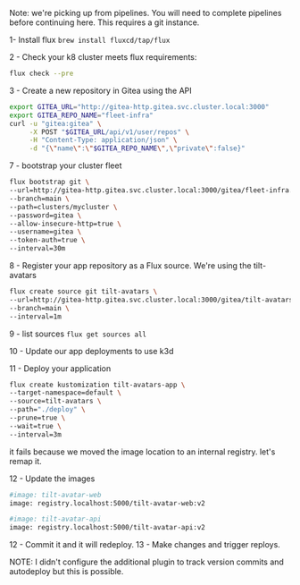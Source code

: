 Note: we're picking up from pipelines. You will need to complete pipelines before continuing here.
This requires a git instance.

1- Install flux
`brew install fluxcd/tap/flux`

2 - Check your k8 cluster meets flux requirements:
```bash
flux check --pre
```

3 - Create a new repository in Gitea using the API
```bash
export GITEA_URL="http://gitea-http.gitea.svc.cluster.local:3000"
export GITEA_REPO_NAME="fleet-infra"
curl -u "gitea:gitea" \
     -X POST "$GITEA_URL/api/v1/user/repos" \
     -H "Content-Type: application/json" \
     -d "{\"name\":\"$GITEA_REPO_NAME\",\"private\":false}"
```

7 - bootstrap your cluster fleet
```bash
flux bootstrap git \
--url=http://gitea-http.gitea.svc.cluster.local:3000/gitea/fleet-infra.git \
--branch=main \
--path=clusters/mycluster \
--password=gitea \
--allow-insecure-http=true \
--username=gitea \
--token-auth=true \
--interval=30m 
```

8 - Register your app repository as a Flux source. We're using the tilt-avatars 
```bash
flux create source git tilt-avatars \
--url=http://gitea-http.gitea.svc.cluster.local:3000/gitea/tilt-avatars \
--branch=main \
--interval=1m
```

9 - list sources
`flux get sources all`

10 - Update our app deployments to use k3d

11 - Deploy your application 
```bash
flux create kustomization tilt-avatars-app \
--target-namespace=default \
--source=tilt-avatars \
--path="./deploy" \
--prune=true \
--wait=true \
--interval=3m
```

it fails because we moved the image location to an internal registry. let's remap it.

12 - Update the images
```bash
#image: tilt-avatar-web
image: registry.localhost:5000/tilt-avatar-web:v2
```

```bash
#image: tilt-avatar-api
image: registry.localhost:5000/tilt-avatar-api:v2
```

12 - Commit it and it will redeploy.
13 - Make changes and trigger reploys.

NOTE: I didn't configure the additional plugin to track version commits and autodeploy but this is possible.

